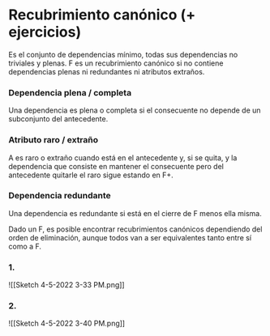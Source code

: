 

# Recubrimiento canónico (+ ejercicios)
Es el conjunto de dependencias mínimo, todas sus dependencias no triviales y plenas.
F es un recubrimiento canónico si no contiene dependencias plenas ni redundantes ni atributos extraños.

### Dependencia plena / completa

Una dependencia es plena o completa si el consecuente no depende de un subconjunto del antecedente.

### Atributo raro / extraño

A es raro o extraño cuando está en el antecedente y, si se quita, y la dependencia que consiste en mantener el consecuente pero del antecedente quitarle el raro sigue estando en F+.

### Dependencia redundante

Una dependencia es redundante si está en el cierre de F menos ella misma.

Dado un F, es posible encontrar recubrimientos canónicos dependiendo del orden de eliminación, aunque todos van a ser equivalentes tanto entre sí como a F.


### 1.

![[Sketch 4-5-2022 3-33 PM.png]]


### 2.

![[Sketch 4-5-2022 3-40 PM.png]]
